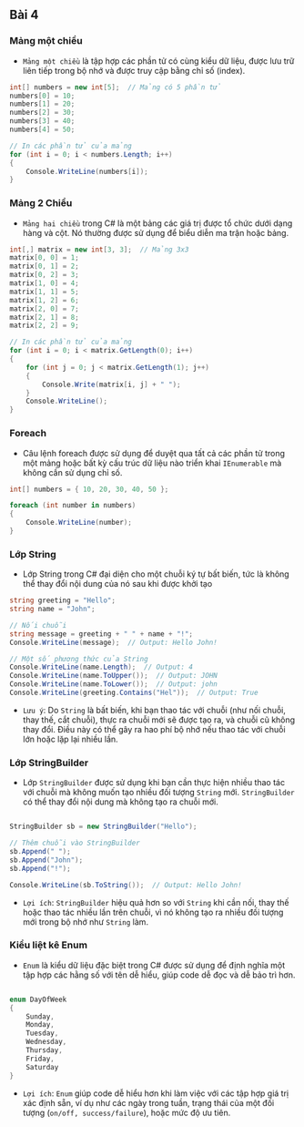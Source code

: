 ## Bài 4


### Mảng một chiều



- `Mảng một chiều` là tập hợp các phần tử có cùng kiểu dữ liệu, được lưu trữ liên tiếp trong bộ nhớ và được truy cập bằng chỉ số (index).

```C#
int[] numbers = new int[5];  // Mảng có 5 phần tử
numbers[0] = 10;
numbers[1] = 20;
numbers[2] = 30;
numbers[3] = 40;
numbers[4] = 50;

// In các phần tử của mảng
for (int i = 0; i < numbers.Length; i++)
{
    Console.WriteLine(numbers[i]);
}
```


### Mảng 2 Chiều

- `Mảng hai chiều` trong C# là một bảng các giá trị được tổ chức dưới dạng hàng và cột. Nó thường được sử dụng để biểu diễn ma trận hoặc bảng.

```C#
int[,] matrix = new int[3, 3];  // Mảng 3x3
matrix[0, 0] = 1;
matrix[0, 1] = 2;
matrix[0, 2] = 3;
matrix[1, 0] = 4;
matrix[1, 1] = 5;
matrix[1, 2] = 6;
matrix[2, 0] = 7;
matrix[2, 1] = 8;
matrix[2, 2] = 9;

// In các phần tử của mảng
for (int i = 0; i < matrix.GetLength(0); i++)
{
    for (int j = 0; j < matrix.GetLength(1); j++)
    {
        Console.Write(matrix[i, j] + " ");
    }
    Console.WriteLine();
}
```

### Foreach

- Câu lệnh foreach được sử dụng để duyệt qua tất cả các phần tử trong một mảng hoặc bất kỳ cấu trúc dữ liệu nào triển khai `IEnumerable` mà không cần sử dụng chỉ số.

```C#
int[] numbers = { 10, 20, 30, 40, 50 };

foreach (int number in numbers)
{
    Console.WriteLine(number);
}
```


### Lớp String

- Lớp String trong C# đại diện cho một chuỗi ký tự bất biến, tức là không thể thay đổi nội dung của nó sau khi được khởi tạo

```C#
string greeting = "Hello";
string name = "John";

// Nối chuỗi
string message = greeting + " " + name + "!";
Console.WriteLine(message);  // Output: Hello John!

// Một số phương thức của String
Console.WriteLine(name.Length);  // Output: 4
Console.WriteLine(name.ToUpper());  // Output: JOHN
Console.WriteLine(name.ToLower());  // Output: john
Console.WriteLine(greeting.Contains("Hel"));  // Output: True
```

- `Lưu ý`: Do `String` là bất biến, khi bạn thao tác với chuỗi (như nối chuỗi, thay thế, cắt chuỗi), thực ra chuỗi mới sẽ được tạo ra, và chuỗi cũ không thay đổi. Điều này có thể gây ra hao phí bộ nhớ nếu thao tác với chuỗi lớn hoặc lặp lại nhiều lần.



### Lớp StringBuilder
- Lớp `StringBuilder` được sử dụng khi bạn cần thực hiện nhiều thao tác với chuỗi mà không muốn tạo nhiều đối tượng `String` mới. `StringBuilder` có thể thay đổi nội dung mà không tạo ra chuỗi mới.

```C#

StringBuilder sb = new StringBuilder("Hello");

// Thêm chuỗi vào StringBuilder
sb.Append(" ");
sb.Append("John");
sb.Append("!");

Console.WriteLine(sb.ToString());  // Output: Hello John!
```

- `Lợi ích`: `StringBuilder` hiệu quả hơn so với `String` khi cần nối, thay thế hoặc thao tác nhiều lần trên chuỗi, vì nó không tạo ra nhiều đối tượng mới trong bộ nhớ như `String` làm.


### Kiểu liệt kê Enum

- `Enum` là kiểu dữ liệu đặc biệt trong C# được sử dụng để định nghĩa một tập hợp các hằng số với tên dễ hiểu, giúp code dễ đọc và dễ bảo trì hơn.

```C#

enum DayOfWeek
{
    Sunday,
    Monday,
    Tuesday,
    Wednesday,
    Thursday,
    Friday,
    Saturday
}
```

- `Lợi ích`: `Enum` giúp code dễ hiểu hơn khi làm việc với các tập hợp giá trị xác định sẵn, ví dụ như các ngày trong tuần, trạng thái của một đối tượng (`on/off, success/failure`), hoặc mức độ ưu tiên.
